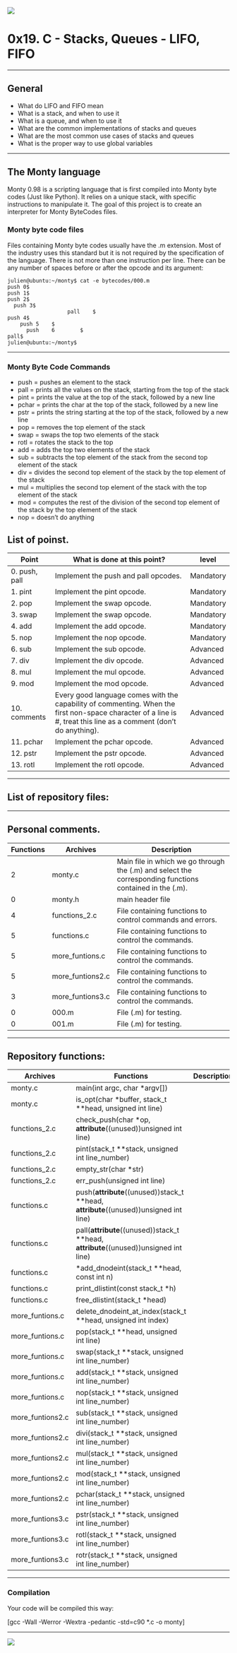 ![](https://pbs.twimg.com/media/CFYYWy6UEAE9Ow-.png)

# 0x19. C - Stacks, Queues - LIFO, FIFO

------------

## General
- What do LIFO and FIFO mean
- What is a stack, and when to use it
- What is a queue, and when to use it
- What are the common implementations of stacks and queues
- What are the most common use cases of stacks and queues
- What is the proper way to use global variables

------------

## The Monty language

Monty 0.98 is a scripting language that is first compiled into Monty byte codes (Just like Python). It relies on a unique stack, with specific instructions to manipulate it. The goal of this project is to create an interpreter for Monty ByteCodes files.

### Monty byte code files

Files containing Monty byte codes usually have the .m extension. Most of the industry uses this standard but it is not required by the specification of the language. There is not more than one instruction per line. There can be any number of spaces before or after the opcode and its argument:

```
julien@ubuntu:~/monty$ cat -e bytecodes/000.m
push 0$
push 1$
push 2$
  push 3$
                   pall    $
push 4$
    push 5    $
      push    6        $
pall$
julien@ubuntu:~/monty$
```
------------
### Monty Byte Code Commands
- push <int> = pushes an element to the stack
- pall = prints all the values on the stack, starting from the top of the stack
- pint = prints the value at the top of the stack, followed by a new line
- pchar = prints the char at the top of the stack, followed by a new line
- pstr = prints the string starting at the top of the stack, followed by a new line
- pop = removes the top element of the stack
- swap = swaps the top two elements of the stack
- rotl = rotates the stack to the top
- add = adds the top two elements of the stack
- sub = subtracts the top element of the stack from the second top element of the stack
- div = divides the second top element of the stack by the top element of the stack
- mul = multiplies the second top element of the stack with the top element of the stack
- mod = computes the rest of the division of the second top element of the stack by the top element of the stack
- nop = doesn’t do anything

## List of poinst.

|  Point | What is done at this point? | level |
| ------------ | ------------ | ------------ |
| 0. push, pall | Implement the push and pall opcodes. | Mandatory |
| 1. pint | Implement the pint opcode. | Mandatory |
| 2. pop | Implement the swap opcode. |  Mandatory |
| 3. swap  | Implement the swap opcode. |  Mandatory |
| 4. add | Implement the add opcode. |  Mandatory |
| 5. nop | Implement the nop opcode. |  Mandatory |
| 6. sub | Implement the sub opcode. |  Advanced |
| 7. div | Implement the div opcode. |  Advanced |
| 8. mul | Implement the mul opcode. |  Advanced |
| 9. mod | Implement the mod opcode. |  Advanced |
| 10. comments | Every good language comes with the capability of commenting. When the first non-space character of a line is #, treat this line as a comment (don’t do anything). | Advanced |
| 11. pchar | Implement the pchar opcode. | Advanced |
| 12. pstr | Implement the pstr opcode. | Advanced |
| 13. rotl | Implement the rotl opcode. | Advanced |

------------

## List of repository files:

------------

## Personal comments.

|  Functions | Archives  | Description |
| ------------ | ------------ | ------------ |
| 2 | monty.c | Main file in which we go through the (.m) and select the corresponding functions contained in the (.m). |
| 0 | monty.h | main header file |
| 4 | functions_2.c | File containing functions to control commands and errors. |
| 5 | functions.c | File containing functions to control the commands. |
| 5 | more_funtions.c | File containing functions to control the commands. |
| 5 | more_funtions2.c | File containing functions to control the commands. |
| 3 | more_funtions3.c | File containing functions to control the commands. |
| 0 | 000.m | File (.m) for testing. |
| 0 | 001.m | File (.m) for testing. |

------------

## Repository functions:

|  Archives | Functions   | Description |
| ------------ | ------------ | ------------ |
| monty.c | main(int argc, char *argv[]) |  |
| monty.c | is_opt(char *buffer, stack_t **head, unsigned int line) |  |
| functions_2.c | check_push(char *op, __attribute__((unused))unsigned int line) |  |
| functions_2.c | pint(stack_t **stack, unsigned int line_number) |  |
| functions_2.c | empty_str(char *str) |  |
| functions_2.c | err_push(unsigned int line) |  |
| functions.c | push(__attribute__((unused))stack_t **head,	__attribute__((unused))unsigned int line) |  |
| functions.c | pall(__attribute__((unused))stack_t **head,	__attribute__((unused))unsigned int line) |  |
| functions.c | *add_dnodeint(stack_t **head, const int n) |  |
| functions.c | print_dlistint(const stack_t *h) |  |
| functions.c | free_dlistint(stack_t *head) |  |
| more_funtions.c | delete_dnodeint_at_index(stack_t **head, unsigned int index) |  |
| more_funtions.c | pop(stack_t **head, unsigned int line) |  |
| more_funtions.c | swap(stack_t **stack, unsigned int line_number) |  |
| more_funtions.c | add(stack_t **stack, unsigned int line_number) |  |
| more_funtions.c | nop(stack_t **stack, unsigned int line_number) |  |
| more_funtions2.c | sub(stack_t **stack, unsigned int line_number) |  |
| more_funtions2.c | divi(stack_t **stack, unsigned int line_number) |  |
| more_funtions2.c | mul(stack_t **stack, unsigned int line_number) |  |
| more_funtions2.c | mod(stack_t **stack, unsigned int line_number) |  |
| more_funtions2.c | pchar(stack_t **stack, unsigned int line_number) |  |
| more_funtions3.c | pstr(stack_t **stack, unsigned int line_number) |  |
| more_funtions3.c | rotl(stack_t **stack, unsigned int line_number) |  |
| more_funtions3.c | rotr(stack_t **stack, unsigned int line_number) |  |

------------
### Compilation
Your code will be compiled this way:

[gcc -Wall -Werror -Wextra -pedantic -std=c90 *.c -o monty]

------------


![](https://scontent.fbog4-1.fna.fbcdn.net/v/t39.30808-6/270559680_3074660106132032_2239355789427321092_n.jpg?_nc_cat=111&_nc_rgb565=1&ccb=1-5&_nc_sid=730e14&_nc_ohc=glmLw4tmzhkAX_jfADW&_nc_ht=scontent.fbog4-1.fna&oh=00_AT-u2fQFzKrqv6G_m5ReUqZGXrdlq5ClN7SiSy-fdGRngg&oe=61E14467)